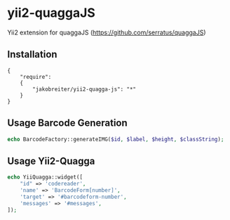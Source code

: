 # yii2-quaggaJS
Yii2 extension for quaggaJS (https://github.com/serratus/quaggaJS)

Installation
------------
```code
{
	"require": 
	{
  		"jakobreiter/yii2-quagga-js": "*"
	}
}
```

Usage Barcode Generation
------------
```php
echo BarcodeFactory::generateIMG($id, $label, $height, $classString);
```

Usage Yii2-Quagga 
------------
```php
echo YiiQuagga::widget([
	"id" => 'codereader',
	'name' => 'BarcodeForm[number]',
	'target' => '#barcodeform-number',
	'messages' => '#messages',
]);
```
